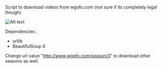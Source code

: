 Script to download videos from wgofo.com (not sure if its completely legal though)


![Alt text](http://i.imgur.com/WwtScX9.png?1)

Dependencies :

+ urllib
+ BeautifulSoup 4

Change url value "http://www.wgofo.com/season/3" to download other seasons as well.
